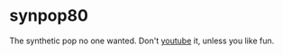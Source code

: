 # synpop80

The synthetic pop no one wanted. Don't [youtube](https://www.youtube.com/watch?v=JAdqNexE4Is&t=0s&list=PL163BCBA789B4705C&index=3) it, unless you like fun.
